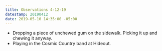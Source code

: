 ```yaml
---
title: Observations 4-12-19
datestamp: 20190412
date: 2019-05-10 14:35:00 -05:00
---
```


- Dropping a piece of unchewed gum on the sidewalk. Picking it up and chewing it anyway.
- Playing in the Cosmic Country band at Hideout.
